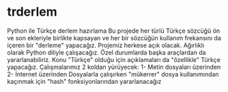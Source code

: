 # trderlem
Python ile Türkçe derlem hazırlama
Bu projede her türlü Türkçe sözcüğü ön ve son ekleriyle birlikte kapsayan ve her bir sözcüğün kullanım frekansını da içeren bir "derleme" yapacağız.
Projemiz herkese açık olacak.
Ağırlıklı olarak Python diliyle çalışacağız. Özel durumlarda başka araçlardan da yararlanabiliriz.
Konu "Türkçe" olduğu için açıklamaları da "özellikle" Türkçe yapacağız.
Çalışmalarımız 2 koldan yürüyecek: 1- Metin dosyaları üzerinden  2- İnternet üzerinden
Dosyalarla çalışırken "mükerrer" dosya kullanımından kaçınmak için "hash" fonksiyonlarından yararlanacağız
